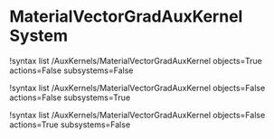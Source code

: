 <!-- MOOSE Documentation Stub: Remove this when content is added. -->

# MaterialVectorGradAuxKernel System

!syntax list /AuxKernels/MaterialVectorGradAuxKernel objects=True actions=False subsystems=False

!syntax list /AuxKernels/MaterialVectorGradAuxKernel objects=False actions=False subsystems=True

!syntax list /AuxKernels/MaterialVectorGradAuxKernel objects=False actions=True subsystems=False
